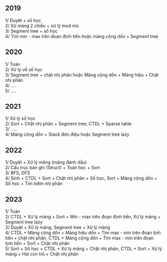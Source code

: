 ## 2019
1/ Duyệt + số học\
2/ Xử mảng 2 chiều + xử lý mod mũ\
3/ Segment tree + số học\
4/ Tìm min - max trên đoạn định tiến hoặc mảng cộng dồn + Segment tree

## 2020
1/ Toán\
2/ Xử lý về số học\
3/ Segment tree + chặt nhị phân hoặc Mảng cộng dồn + Mảng hiệu + Chặt nhị phân\
4/ ....\
5/ ....

## 2021
1/ Xử lý số học\
2/ Sort + Chặt nhị phân + Segment tree, CTDL + Sparse table\
3/ .....\
4/ Mảng cộng dồn + Stack đơn điệu hoặc Segment tree lazy

## 2022
1/ Duyệt + Xử lý mảng (mảng đánh dấu)\
2/ Cấu trúc bản ghi (Struct) + Toán học + Sort\
3/ BFS, DFS\
4/ Sinh + CTDL + Sort + Chặt nhị phân + Số học, Sort + Mảng cộng dồn + Số học + Tìm kiếm nhị phân

## 2023
1/ Toán\
2/ CTDL + Xử lý mảng + Sort + Min - max trên đoạn định tiến, Xử lý mảng + Segment tree lazy\
3/ Duyệt + Xử lý mảng, Segment tree + Xử lý mảng\
4/ CTDL + Mảng cộng dồn + Mảng hiệu dồn + Tìm max - min trên đoạn tịnh tiến + chặt nhị phân, CTDL + Mảng cộng dồn + Tìm max - min trên đoạn tịnh tiến + Sort + Chặt nhị phân\
5/ Sort + Số học + CTDL + Xử lý mảng + Chặt nhị phân, CTDL + Sort + Xử lý mảng + Hai con trỏ + Chặt nhị phân
